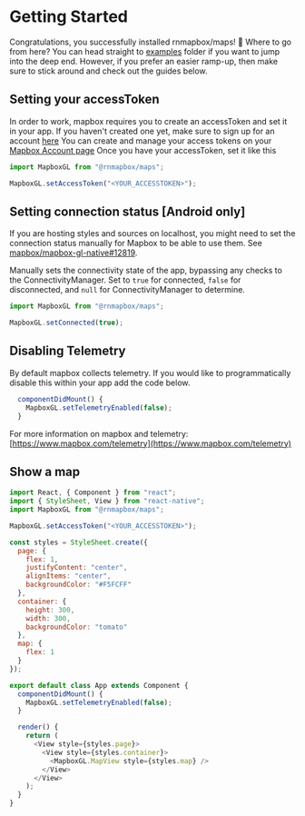 # Getting Started

Congratulations, you successfully installed rnmapbox/maps! 🎉
Where to go from here?
You can head straight to [examples](/example) folder if you want to jump into the deep end.
However, if you prefer an easier ramp-up, then make sure to stick around and check out the guides below.

## Setting your accessToken

In order to work, mapbox requires you to create an accessToken and set it in your app.
If you haven't created one yet, make sure to sign up for an account [here](https://www.mapbox.com/signup/)
You can create and manage your access tokens on your [Mapbox Account page](https://www.mapbox.com/account/)
Once you have your accessToken, set it like this

```js
import MapboxGL from "@rnmapbox/maps";

MapboxGL.setAccessToken("<YOUR_ACCESSTOKEN>");
```

## Setting connection status [Android only]

If you are hosting styles and sources on localhost, you might need to set the connection status manually for Mapbox to be able to use them. See [mapbox/mapbox-gl-native#12819](https://github.com/mapbox/mapbox-gl-native/issues/12819).

Manually sets the connectivity state of the app, bypassing any checks to the ConnectivityManager. Set to `true` for connected, `false` for disconnected, and `null` for ConnectivityManager to determine.

```js
import MapboxGL from "@rnmapbox/maps";

MapboxGL.setConnected(true);
```

## Disabling Telemetry

By default mapbox collects telemetry.
If you would like to programmatically disable this within your app add the code below.

```js
  componentDidMount() {
    MapboxGL.setTelemetryEnabled(false);
  }
```

For more information on mapbox and telemetry: [https://www.mapbox.com/telemetry](https://www.mapbox.com/telemetry)

## Show a map

```js
import React, { Component } from "react";
import { StyleSheet, View } from "react-native";
import MapboxGL from "@rnmapbox/maps";

MapboxGL.setAccessToken("<YOUR_ACCESSTOKEN>");

const styles = StyleSheet.create({
  page: {
    flex: 1,
    justifyContent: "center",
    alignItems: "center",
    backgroundColor: "#F5FCFF"
  },
  container: {
    height: 300,
    width: 300,
    backgroundColor: "tomato"
  },
  map: {
    flex: 1
  }
});

export default class App extends Component {
  componentDidMount() {
    MapboxGL.setTelemetryEnabled(false);
  }

  render() {
    return (
      <View style={styles.page}>
        <View style={styles.container}>
          <MapboxGL.MapView style={styles.map} />
        </View>
      </View>
    );
  }
}
```
